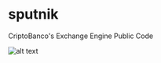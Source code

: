 sputnik
=======

CriptoBanco's Exchange Engine Public Code

![alt text](https://cloud.githubusercontent.com/assets/11865264/7184362/7b1b6c38-e422-11e4-8042-518d2707f928.png)
